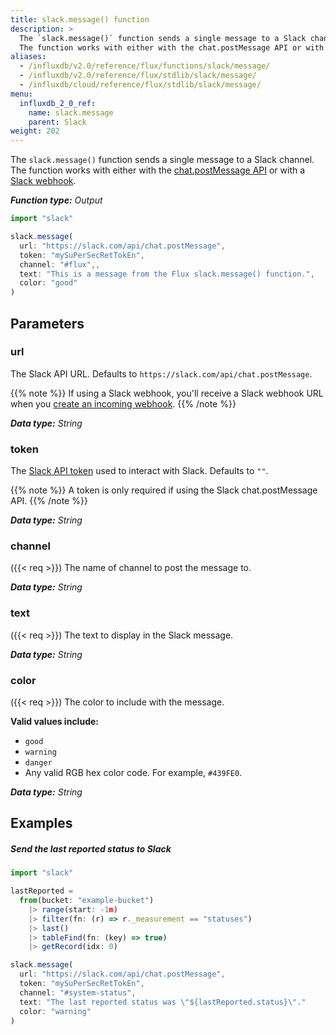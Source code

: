 ```yaml
---
title: slack.message() function
description: >
  The `slack.message()` function sends a single message to a Slack channel.
  The function works with either with the chat.postMessage API or with a Slack webhook.
aliases:
  - /influxdb/v2.0/reference/flux/functions/slack/message/
  - /influxdb/v2.0/reference/flux/stdlib/slack/message/
  - /influxdb/cloud/reference/flux/stdlib/slack/message/
menu:
  influxdb_2_0_ref:
    name: slack.message
    parent: Slack
weight: 202
---
```


The `slack.message()` function sends a single message to a Slack channel.
The function works with either with the [chat.postMessage API](https://api.slack.com/methods/chat.postMessage)
or with a [Slack webhook](https://api.slack.com/incoming-webhooks).

_**Function type:** Output_

```js
import "slack"

slack.message(
  url: "https://slack.com/api/chat.postMessage",
  token: "mySuPerSecRetTokEn",
  channel: "#flux",,
  text: "This is a message from the Flux slack.message() function.",
  color: "good"
)
```

## Parameters

### url
The Slack API URL.
Defaults to `https://slack.com/api/chat.postMessage`.

{{% note %}}
If using a Slack webhook, you'll receive a Slack webhook URL when you
[create an incoming webhook](https://api.slack.com/incoming-webhooks#create_a_webhook).
{{% /note %}}

_**Data type:** String_

### token
The [Slack API token](https://get.slack.help/hc/en-us/articles/215770388-Create-and-regenerate-API-tokens)
used to interact with Slack.
Defaults to `""`.

{{% note %}}
A token is only required if using the Slack chat.postMessage API.
{{% /note %}}

_**Data type:** String_

### channel
({{< req >}}) The name of channel to post the message to.

_**Data type:** String_

### text
({{< req >}}) The text to display in the Slack message.

_**Data type:** String_

### color
({{< req >}}) The color to include with the message.

**Valid values include:**

- `good`
- `warning`
- `danger`
- Any valid RGB hex color code. For example, `#439FE0`.

_**Data type:** String_

## Examples

##### Send the last reported status to Slack
```js
import "slack"

lastReported =
  from(bucket: "example-bucket")
    |> range(start: -1m)
    |> filter(fn: (r) => r._measurement == "statuses")
    |> last()
    |> tableFind(fn: (key) => true)
    |> getRecord(idx: 0)

slack.message(
  url: "https://slack.com/api/chat.postMessage",
  token: "mySuPerSecRetTokEn",
  channel: "#system-status",
  text: "The last reported status was \"${lastReported.status}\"."
  color: "warning"
)
```
